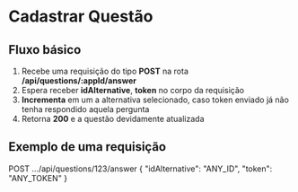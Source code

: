 # Cadastrar Questão

## Fluxo básico

1. Recebe uma requisição do tipo **POST** na rota **/api/questions/:appId/answer**
2. Espera receber **idAlternative**, **token** no corpo da requisição
3. **Incrementa** em um a alternativa selecionado, caso token enviado já não tenha respondido aquela pergunta
4. Retorna **200** e a questão devidamente atualizada

## Exemplo de uma requisição

POST .../api/questions/123/answer
{
"idAlternative": "ANY_ID",
"token": "ANY_TOKEN"
}
